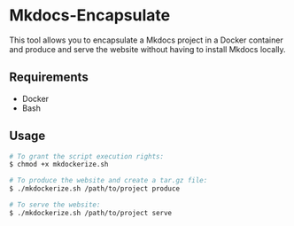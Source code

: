 # Mkdocs-Encapsulate

This tool allows you to encapsulate a Mkdocs project in a Docker container and produce and serve the website without having to install Mkdocs locally.

## Requirements

- Docker
- Bash

## Usage

```bash
# To grant the script execution rights:
$ chmod +x mkdockerize.sh

# To produce the website and create a tar.gz file:
$ ./mkdockerize.sh /path/to/project produce

# To serve the website:
$ ./mkdockerize.sh /path/to/project serve
